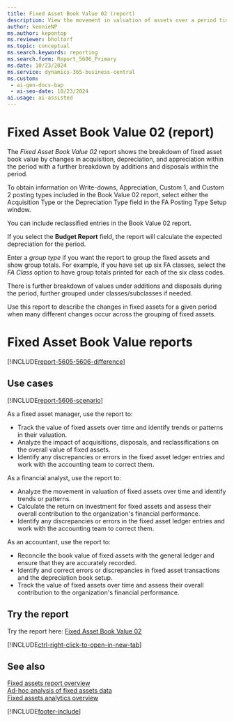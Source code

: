```yaml
---
title: Fixed Asset Book Value 02 (report)
description: View the movement in valuation of assets over a period time with a breakdown of values under additions and disposals during the period, further grouped under classes/subclasses, if needed.
author: kennieNP
ms.author: kepontop
ms.reviewer: bholtorf
ms.topic: conceptual
ms.search.keywords: reporting
ms.search.form: Report_5606_Primary
ms.date: 10/23/2024
ms.service: dynamics-365-business-central
ms.custom:
 - ai-gen-docs-bap
 - ai-seo-date: 10/23/2024
ai.usage: ai-assisted
---
```


# Fixed Asset Book Value 02 (report)

The *Fixed Asset Book Value 02* report shows the breakdown of fixed asset book value by changes in acquisition, depreciation, and appreciation within the period with a further breakdown by additions and disposals within the period.

To obtain information on Write-downs, Appreciation, Custom 1, and Custom 2 posting types included in the Book Value 02 report, select either the Acquisition Type or the Depreciation Type field in the FA Posting Type Setup window. 

You can include reclassified entries in the Book Value 02 report.

If you select the **Budget Report** field, the report will calculate the expected depreciation for the period. 

Enter a *group type* if you want the report to group the fixed assets and show group totals. For example, if you have set up six FA classes, select the *FA Class* option to have group totals printed for each of the six class codes.

There is further breakdown of values under additions and disposals during the period, further grouped under classes/subclasses if needed.

Use this report to describe the changes in fixed assets for a given period when many different changes occur across the grouping of fixed assets.


# Fixed Asset Book Value reports

[!INCLUDE[report-5605-5606-difference](../includes/report-5605-5606-difference.md)]


## Use cases

[!INCLUDE[report-5606-scenario](../includes/report-5606-scenario-include.md)]

<!-- 

Prompt

Below is a report in an ERP system. Provide 3-4 use cases for different personas working with fixed asset management or finance for fixed assets.

Format like this:    
  
As a <persona>, use the report to    
* use case 1  
* use case 2    

Do not capitalize the persona names. 

Do not start lines with "Use the data to"

## Report name
Fixed Asset Book Value 02

### What the report does
The *Fixed Asset Book Value 02* report shows the movement in valuation of assets over a period time.
To obtain information on Write-downs, Appreciation, Custom 1, and Custom 2 posting types included in the Book Value 02 report, select either the Acquisition Type or the Depreciation Type field in the FA Posting Type Setup window. 
You can include reclassified entries in the Book Value 02 report.
Also, you can select the Budget Report check box to calculate depreciation from the last FA posting date up to the specified ending date. 
The report is useful when the you want to view the movement in valuation of assets over a period time. There is further breakdown of values under additions and disposals during the period, further grouped under classes/subclasses if needed.

### Use cases
View the movement in valuation of assets over a period time with a breakdown of values under additions and disposals during the period, further grouped under classes/subclasses, if needed.

Please include your data sources and URLs

-->

As a fixed asset manager, use the report to:
* Track the value of fixed assets over time and identify trends or patterns in their valuation.
* Analyze the impact of acquisitions, disposals, and reclassifications on the overall value of fixed assets.
* Identify any discrepancies or errors in the fixed asset ledger entries and work with the accounting team to correct them.

As a financial analyst, use the report to:
* Analyze the movement in valuation of fixed assets over time and identify trends or patterns.
* Calculate the return on investment for fixed assets and assess their overall contribution to the organization's financial performance.
* Identify any discrepancies or errors in the fixed asset ledger entries and work with the accounting team to correct them.

As an accountant, use the report to:
* Reconcile the book value of fixed assets with the general ledger and ensure that they are accurately recorded.
* Identify and correct errors or discrepancies in fixed asset transactions and the depreciation book setup.
* Track the value of fixed assets over time and assess their overall contribution to the organization's financial performance.


## Try the report

Try the report here: [Fixed Asset Book Value 02](https://businesscentral.dynamics.com?report=5606)

[!INCLUDE[ctrl-right-click-to-open-in-new-tab](../includes/ctrl-right-click-to-open-in-new-tab.md)]


## See also

[Fixed assets report overview](../fa-reports.md)    
[Ad-hoc analysis of fixed assets data](../ad-hoc-analysis-fa.md)  
[Fixed assets analytics overview](../fa-analytics-overview.md)  

[!INCLUDE[footer-include](../includes/footer-banner.md)]